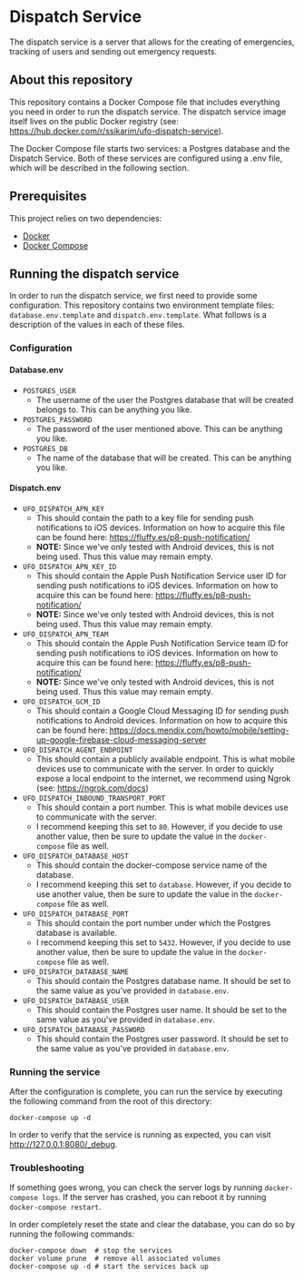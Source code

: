 # Dispatch Service

The dispatch service is a server that allows for the creating of emergencies, tracking of users and sending out emergency requests.

## About this repository

This repository contains a Docker Compose file that includes everything you need in order to run the dispatch service. The dispatch service image itself lives on the public Docker registry (see: https://hub.docker.com/r/ssikarim/ufo-dispatch-service).

The Docker Compose file starts two services: a Postgres database and the Dispatch Service. Both of these services are configured using a .env file, which will be described in the following section.

## Prerequisites
This project relies on two dependencies:
- [Docker](https://www.docker.com/)
- [Docker Compose](https://docs.docker.com/compose/)

## Running the dispatch service
In order to run the dispatch service, we first need to provide some configuration. This repository contains two environment template files: `database.env.template` and `dispatch.env.template`. What follows is a description of the values in each of these files.

### Configuration

#### Database.env
- `POSTGRES_USER`
  - The username of the user the Postgres database that will be created belongs to. This can be anything you like.
- `POSTGRES_PASSWORD`
  - The password of the user mentioned above. This can be anything you like.
- `POSTGRES_DB`
  - The name of the database that will be created. This can be anything you like.

#### Dispatch.env
- `UFO_DISPATCH_APN_KEY`
  - This should contain the path to a key file for sending push notifications to iOS devices. Information on how to acquire this file can be found here: https://fluffy.es/p8-push-notification/
  - **NOTE:** Since we've only tested with Android devices, this is not being used. Thus this value may remain empty.
- `UFO_DISPATCH_APN_KEY_ID`
  - This should contain the Apple Push Notification Service user ID for sending push notifications to iOS devices. Information on how to acquire this can be found here: https://fluffy.es/p8-push-notification/
  - **NOTE:** Since we've only tested with Android devices, this is not being used. Thus this value may remain empty.
- `UFO_DISPATCH_APN_TEAM`
  - This should contain the Apple Push Notification Service team ID for sending push notifications to iOS devices. Information on how to acquire this can be found here: https://fluffy.es/p8-push-notification/
  - **NOTE:** Since we've only tested with Android devices, this is not being used. Thus this value may remain empty.
- `UFO_DISPATCH_GCM_ID`
  - This should contain a Google Cloud Messaging ID for sending push notifications to Android devices. Information on how to acquire this can be found here: https://docs.mendix.com/howto/mobile/setting-up-google-firebase-cloud-messaging-server
- `UFO_DISPATCH_AGENT_ENDPOINT`
  - This should contain a publicly available endpoint. This is what mobile devices use to communicate with the server. In order to quickly expose a local endpoint to the internet, we recommend using Ngrok (see: https://ngrok.com/docs)
- `UFO_DISPATCH_INBOUND_TRANSPORT_PORT`
  - This should contain a port number. This is what mobile devices use to communicate with the server.
  - I recommend keeping this set to `80`. However, if you decide to use another value, then be sure to update the value in the `docker-compose` file as well.
- `UFO_DISPATCH_DATABASE_HOST`
  - This should contain the docker-compose service name of the database.
  - I recommend keeping this set to `database`. However, if you decide to use another value, then be sure to update the value in the `docker-compose` file as well.
- `UFO_DISPATCH_DATABASE_PORT`
  - This should contain the port number under which the Postgres database is available.
  - I recommend keeping this set to `5432`. However, if you decide to use another value, then be sure to update the value in the `docker-compose` file as well.
- `UFO_DISPATCH_DATABASE_NAME`
  - This should contain the Postgres database name. It should be set to the same value as you've provided in `database.env`.
- `UFO_DISPATCH_DATABASE_USER`
  - This should contain the Postgres user name. It should be set to the same value as you've provided in `database.env`.
- `UFO_DISPATCH_DATABASE_PASSWORD`
  - This should contain the Postgres user password. It should be set to the same value as you've provided in `database.env`.

### Running the service

After the configuration is complete, you can run the service by executing the following command from the root of this directory:

```
docker-compose up -d
```

In order to verify that the service is running as expected, you can visit http://127.0.0.1:8080/_debug.

### Troubleshooting

If something goes wrong, you can check the server logs by running `docker-compose logs`. If the server has crashed, you can reboot it by running `docker-compose restart`.

In order completely reset the state and clear the database, you can do so by running the following commands:

```
docker-compose down  # stop the services
docker volume prune  # remove all associated volumes
docker-compose up -d # start the services back up
```